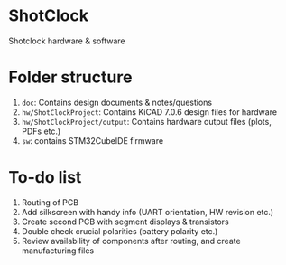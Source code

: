 # ShotClock
 Shotclock hardware & software


# Folder structure
1. `doc`: Contains design documents & notes/questions
2. `hw/ShotClockProject`: Contains KiCAD 7.0.6 design files for hardware
3. `hw/ShotClockProject/output`: Contains hardware output files (plots, PDFs etc.)
4. `sw`: contains STM32CubeIDE firmware

# To-do list
1. Routing of PCB
2. Add silkscreen with handy info (UART orientation, HW revision etc.)
3. Create second PCB with segment displays & transistors
4. Double check crucial polarities (battery polarity etc.)
5. Review availability of components after routing, and create manufacturing files 
